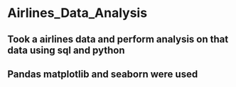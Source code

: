 # Airlines_Data_Analysis
## Took a airlines data and perform analysis on that data using sql and python
## Pandas matplotlib and seaborn were used
